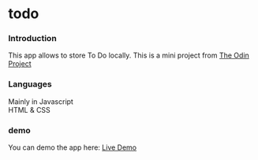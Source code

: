 # todo

### Introduction
This app allows to store To Do locally.
This is a mini project from [The Odin Project](https://www.theodinproject.com)

### Languages
Mainly in Javascript
<br/>HTML & CSS

### demo
You can demo the app here: [Live Demo](https://tbonnard.github.io/todo/)
